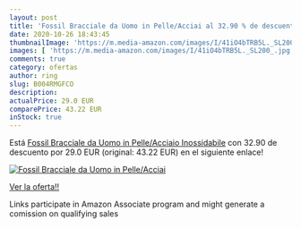 ```yaml
---
layout: post
title: 'Fossil Bracciale da Uomo in Pelle/Acciai al 32.90 % de descuento'
date: 2020-10-26 18:43:45
thumbnailImage: 'https://m.media-amazon.com/images/I/41iO4bTRB5L._SL200_.jpg'
images: [ 'https://m.media-amazon.com/images/I/41iO4bTRB5L._SL200_.jpg' ]
comments: true
category: ofertas
author: ring
slug: B004RMGFCO
description:
actualPrice: 29.0 EUR
comparePrice: 43.22 EUR
inStock: true
---
```


Está [Fossil Bracciale da Uomo in Pelle/Acciaio Inossidabile](https://www.amazon.it/dp/B004RMGFCO/?tag=tolees00-21) con 32.90 de descuento por 29.0 EUR (original: 43.22 EUR) en el siguiente enlace!

[![Fossil Bracciale da Uomo in Pelle/Acciai](https://m.media-amazon.com/images/I/41iO4bTRB5L._SL200_.jpg)](https://www.amazon.it/dp/B004RMGFCO/?tag=tolees00-21)

[Ver la oferta!!](https://www.amazon.it/dp/B004RMGFCO/?tag=tolees00-21)

Links participate in Amazon Associate program and might generate a comission on qualifying sales


